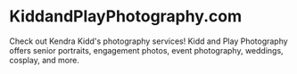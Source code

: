 # KiddandPlayPhotography.com
Check out Kendra Kidd's photography services! Kidd and Play Photography offers senior portraits, engagement photos, event photography, weddings, cosplay, and more.
